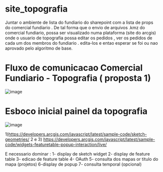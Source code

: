 # site_topografia

Juntar o ambiente de lista do fundiario do sharepoint com a lista de props do comercial fundiario . De tal forma que o envio de arquivos .kmz do comercial fundiario,
possa ser visualizado numa plataforma (site do arcgis) onde o usuario de topografia possa editar os pedidos , ver os pedidos de cada um dos membros do fundiario . edita-los e entao esperar se foi ou nao aprovado pelo algoritmo de base.

# Fluxo de comunicacao Comercial Fundiario - Topografia ( proposta 1)

![image](https://github.com/alex-cyberpunk/site_topografia/assets/80361639/c015b991-e31a-4bdc-b24c-73972181d459)

# Esboco inicial painel da topografia

![image](https://github.com/alex-cyberpunk/site_topografia/assets/80361639/0cdf23f8-5ade-4311-a7e9-a7bcc9cd395a)

1)https://developers.arcgis.com/javascript/latest/sample-code/sketch-geometries/
2 e 3) https://developers.arcgis.com/javascript/latest/sample-code/widgets-featuretable-popup-interaction/live/

E necessario dominar : 
1- display de sketch widget
2- display de feature table
3- edicao de feature table
4- OAuth
5- consulta dos mapas or titulo do mapa (projetos)
6-display de popup
7- consulta temporal (opcional) 
